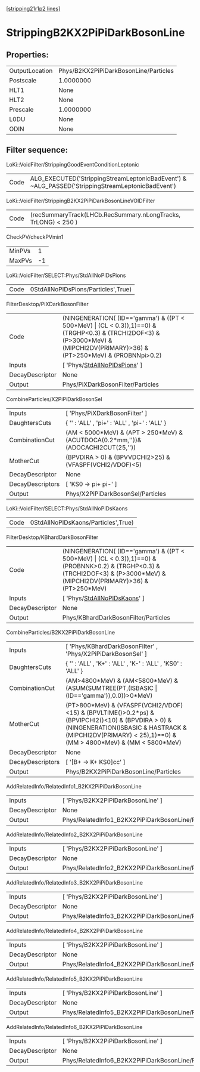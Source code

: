 [[stripping21r1p2 lines]](./stripping21r1p2-index)

# StrippingB2KX2PiPiDarkBosonLine

## Properties:

|                |                                       |
|----------------|---------------------------------------|
| OutputLocation | Phys/B2KX2PiPiDarkBosonLine/Particles |
| Postscale      | 1.0000000                             |
| HLT1           | None                                  |
| HLT2           | None                                  |
| Prescale       | 1.0000000                             |
| L0DU           | None                                  |
| ODIN           | None                                  |

## Filter sequence:

LoKi::VoidFilter/StrippingGoodEventConditionLeptonic

|      |                                                                                                  |
|------|--------------------------------------------------------------------------------------------------|
| Code | ALG_EXECUTED('StrippingStreamLeptonicBadEvent') & ~ALG_PASSED('StrippingStreamLeptonicBadEvent') |

LoKi::VoidFilter/StrippingB2KX2PiPiDarkBosonLineVOIDFilter

|      |                                                                |
|------|----------------------------------------------------------------|
| Code | (recSummaryTrack(LHCb.RecSummary.nLongTracks, TrLONG) \< 250 ) |

CheckPV/checkPVmin1

|        |     |
|--------|-----|
| MinPVs | 1   |
| MaxPVs | -1  |

LoKi::VoidFilter/SELECT:Phys/StdAllNoPIDsPions

|      |                                     |
|------|-------------------------------------|
| Code | 0StdAllNoPIDsPions/Particles',True) |

FilterDesktop/PiXDarkBosonFilter

|                 |                                                                                                                                                                                         |
|-----------------|-----------------------------------------------------------------------------------------------------------------------------------------------------------------------------------------|
| Code            | (NINGENERATION( (ID=='gamma') & ((PT \< 500\*MeV) \| (CL \< 0.3)),1)==0) & (TRGHP\<0.3) & (TRCHI2DOF\<3) & (P\>3000\*MeV) & (MIPCHI2DV(PRIMARY)\>36) & (PT\>250\*MeV) & (PROBNNpi\>0.2) |
| Inputs          | [ 'Phys/[StdAllNoPIDsPions](./stripping21r1p2-commonparticles-stdallnopidspions)' ]                                                                                                   |
| DecayDescriptor | None                                                                                                                                                                                    |
| Output          | Phys/PiXDarkBosonFilter/Particles                                                                                                                                                       |

CombineParticles/X2PiPiDarkBosonSel

|                  |                                                                                       |
|------------------|---------------------------------------------------------------------------------------|
| Inputs           | [ 'Phys/PiXDarkBosonFilter' ]                                                       |
| DaughtersCuts    | { '' : 'ALL' , 'pi+' : 'ALL' , 'pi-' : 'ALL' }                                        |
| CombinationCut   | (AM \< 5000\*MeV) & (APT \> 250\*MeV) & (ACUTDOCA(0.2\*mm,''))& (ADOCACHI2CUT(25,'')) |
| MotherCut        | (BPVDIRA \> 0) & (BPVVDCHI2\>25) & (VFASPF(VCHI2/VDOF)\<5)                            |
| DecayDescriptor  | None                                                                                  |
| DecayDescriptors | [ 'KS0 -\> pi+ pi-' ]                                                               |
| Output           | Phys/X2PiPiDarkBosonSel/Particles                                                     |

LoKi::VoidFilter/SELECT:Phys/StdAllNoPIDsKaons

|      |                                     |
|------|-------------------------------------|
| Code | 0StdAllNoPIDsKaons/Particles',True) |

FilterDesktop/KBhardDarkBosonFilter

|                 |                                                                                                                                                                                        |
|-----------------|----------------------------------------------------------------------------------------------------------------------------------------------------------------------------------------|
| Code            | (NINGENERATION( (ID=='gamma') & ((PT \< 500\*MeV) \| (CL \< 0.3)),1)==0) & (PROBNNK\>0.2) & (TRGHP\<0.3) & (TRCHI2DOF\<3) & (P\>3000\*MeV) & (MIPCHI2DV(PRIMARY)\>36) & (PT\>250\*MeV) |
| Inputs          | [ 'Phys/[StdAllNoPIDsKaons](./stripping21r1p2-commonparticles-stdallnopidskaons)' ]                                                                                                  |
| DecayDescriptor | None                                                                                                                                                                                   |
| Output          | Phys/KBhardDarkBosonFilter/Particles                                                                                                                                                   |

CombineParticles/B2KX2PiPiDarkBosonLine

|                  |                                                                                                                                                                                                                        |
|------------------|------------------------------------------------------------------------------------------------------------------------------------------------------------------------------------------------------------------------|
| Inputs           | [ 'Phys/KBhardDarkBosonFilter' , 'Phys/X2PiPiDarkBosonSel' ]                                                                                                                                                         |
| DaughtersCuts    | { '' : 'ALL' , 'K+' : 'ALL' , 'K-' : 'ALL' , 'KS0' : 'ALL' }                                                                                                                                                           |
| CombinationCut   | (AM\>4800\*MeV) & (AM\<5800\*MeV) & (ASUM(SUMTREE(PT,(ISBASIC \| (ID=='gamma')),0.0))\>0\*MeV)                                                                                                                         |
| MotherCut        | (PT\>800\*MeV) & (VFASPF(VCHI2/VDOF)\<15) & (BPVLTIME()\>0.2\*ps) & (BPVIPCHI2()\<10) & (BPVDIRA \> 0) & (NINGENERATION(ISBASIC & HASTRACK & (MIPCHI2DV(PRIMARY) \< 25),1)==0) & (MM \> 4800\*MeV) & (MM \< 5800\*MeV) |
| DecayDescriptor  | None                                                                                                                                                                                                                   |
| DecayDescriptors | [ '[B+ -\> K+ KS0]cc' ]                                                                                                                                                                                            |
| Output           | Phys/B2KX2PiPiDarkBosonLine/Particles                                                                                                                                                                                  |

AddRelatedInfo/RelatedInfo1_B2KX2PiPiDarkBosonLine

|                 |                                                    |
|-----------------|----------------------------------------------------|
| Inputs          | [ 'Phys/B2KX2PiPiDarkBosonLine' ]                |
| DecayDescriptor | None                                               |
| Output          | Phys/RelatedInfo1_B2KX2PiPiDarkBosonLine/Particles |

AddRelatedInfo/RelatedInfo2_B2KX2PiPiDarkBosonLine

|                 |                                                    |
|-----------------|----------------------------------------------------|
| Inputs          | [ 'Phys/B2KX2PiPiDarkBosonLine' ]                |
| DecayDescriptor | None                                               |
| Output          | Phys/RelatedInfo2_B2KX2PiPiDarkBosonLine/Particles |

AddRelatedInfo/RelatedInfo3_B2KX2PiPiDarkBosonLine

|                 |                                                    |
|-----------------|----------------------------------------------------|
| Inputs          | [ 'Phys/B2KX2PiPiDarkBosonLine' ]                |
| DecayDescriptor | None                                               |
| Output          | Phys/RelatedInfo3_B2KX2PiPiDarkBosonLine/Particles |

AddRelatedInfo/RelatedInfo4_B2KX2PiPiDarkBosonLine

|                 |                                                    |
|-----------------|----------------------------------------------------|
| Inputs          | [ 'Phys/B2KX2PiPiDarkBosonLine' ]                |
| DecayDescriptor | None                                               |
| Output          | Phys/RelatedInfo4_B2KX2PiPiDarkBosonLine/Particles |

AddRelatedInfo/RelatedInfo5_B2KX2PiPiDarkBosonLine

|                 |                                                    |
|-----------------|----------------------------------------------------|
| Inputs          | [ 'Phys/B2KX2PiPiDarkBosonLine' ]                |
| DecayDescriptor | None                                               |
| Output          | Phys/RelatedInfo5_B2KX2PiPiDarkBosonLine/Particles |

AddRelatedInfo/RelatedInfo6_B2KX2PiPiDarkBosonLine

|                 |                                                    |
|-----------------|----------------------------------------------------|
| Inputs          | [ 'Phys/B2KX2PiPiDarkBosonLine' ]                |
| DecayDescriptor | None                                               |
| Output          | Phys/RelatedInfo6_B2KX2PiPiDarkBosonLine/Particles |
